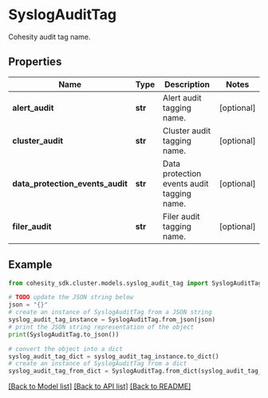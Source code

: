 # SyslogAuditTag

Cohesity audit tag name.

## Properties

Name | Type | Description | Notes
------------ | ------------- | ------------- | -------------
**alert_audit** | **str** | Alert audit tagging name. | [optional] 
**cluster_audit** | **str** | Cluster audit tagging name. | [optional] 
**data_protection_events_audit** | **str** | Data protection events audit tagging name. | [optional] 
**filer_audit** | **str** | Filer audit tagging name. | [optional] 

## Example

```python
from cohesity_sdk.cluster.models.syslog_audit_tag import SyslogAuditTag

# TODO update the JSON string below
json = "{}"
# create an instance of SyslogAuditTag from a JSON string
syslog_audit_tag_instance = SyslogAuditTag.from_json(json)
# print the JSON string representation of the object
print(SyslogAuditTag.to_json())

# convert the object into a dict
syslog_audit_tag_dict = syslog_audit_tag_instance.to_dict()
# create an instance of SyslogAuditTag from a dict
syslog_audit_tag_from_dict = SyslogAuditTag.from_dict(syslog_audit_tag_dict)
```
[[Back to Model list]](../README.md#documentation-for-models) [[Back to API list]](../README.md#documentation-for-api-endpoints) [[Back to README]](../README.md)


